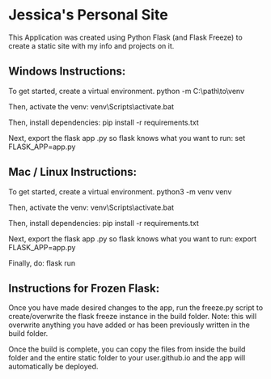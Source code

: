 # Jessica's Personal Site

This Application was created using Python Flask (and Flask Freeze) to create a static site with my info and projects on it.

## Windows Instructions:

To get started, create a virtual environment. python -m C:\path\to\venv 

Then, activate the venv: venv\Scripts\activate.bat

Then, install dependencies: pip install -r requirements.txt

Next, export the flask app .py so flask knows what you want to run: set FLASK_APP=app.py

## Mac / Linux Instructions:

To get started, create a virtual environment. python3 -m venv venv

Then, activate the venv: venv\Scripts\activate.bat

Then, install dependencies: pip install -r requirements.txt

Next, export the flask app .py so flask knows what you want to run: export FLASK_APP=app.py

Finally, do: flask run

## Instructions for Frozen Flask: 

Once you have made desired changes to the app, run the freeze.py script to create/overwrite the flask freeze instance in the build folder. Note: this will overwrite anything you have added or has been previously written in the build folder. 

Once the build is complete, you can copy the files from inside the build folder and the entire static folder to your user.github.io and the app will automatically be deployed. 
